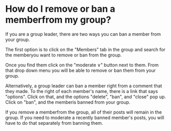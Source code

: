 # How do I remove or ban a memberfrom my group?

If you are a group leader, there are two ways you can ban a member from your group.

The first option is to click on the "Members" tab in the group and search for the memberyou want to remove or ban from the group.

Once you find them click on the "moderate &or;" button next to them. From that drop down menu you will be able to remove or ban them from your group.

Alternatively, a group leader can ban a member right from a comment that they made. To the right of each member's name, there is a link that says "options". Click on that, and the options "delete", "ban", and "close" pop up. Click on "ban", and the memberis banned from your group.

If you remove a memberfrom the group, all of their posts will remain in the group. If you need to moderate a recently banned member's posts, you will have to do that separately from banning them.
